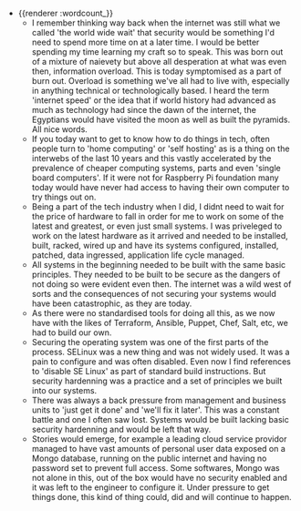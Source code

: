 - {{renderer :wordcount_}}
	- I remember thinking way back when the internet was still what we called 'the world wide wait' that security would be something I'd need to spend more time on at a later time. I would be better spending my time learning my craft so to speak. This was born out of a mixture of naievety but above all desperation at what was even then, information overload. This is today symptomised as a part of burn out. Overload is something we've all had to live with, especially in anything technical or technologically based. I heard the term 'internet speed' or the idea that if world history had advanced as much as technology had since the dawn of the internet, the Egyptians would have visited the moon as well as built the pyramids. All nice words.
	- If you today want to get to know how to do things in tech, often people turn to 'home computing' or 'self hosting' as is a thing on the interwebs of the last 10 years and this vastly accelerated by the prevalence of cheaper computing systems, parts and even 'single board computers'. If it were not for Raspberry Pi foundation many today would have never had access to having their own computer to try things out on.
	- Being a part of the tech industry when I did, I didnt need to wait for the price of hardware to fall in order for me to work on some of the latest and greatest, or even just small systems. I was priveleged to work on the latest hardware as it arrived and needed to be installed, built, racked, wired up and have its systems configured, installed, patched, data ingressed, application life cycle managed. 
	- All systems in the beginning needed to be built with the same basic principles. They needed to be built to be secure as the dangers of not doing so were evident even then. The internet was a wild west of sorts and the consequences of not securing your systems would have been catastrophic, as they are today. 
	- As there were no standardised tools for doing all this, as we now have with the likes of Terraform, Ansible, Puppet, Chef, Salt, etc, we had to build our own. 
	- Securing the operating system was one of the first parts of the process. SELinux was a new thing and was not widely used. It was a pain to configure and was often disabled. Even now I find references to 'disable SE Linux' as part of standard build instructions. But security hardenning was a practice and a set of principles we built into our systems. 
	- There was always a back pressure from management and business units to 'just get it done' and 'we'll fix it later'. This was a constant battle and one I often saw lost. Systems would be built lacking basic security hardenning and would be left that way.
	- Stories would emerge, for example a leading cloud service providor managed to have vast amounts of personal user data exposed on a Mongo database, running on the public internet and having no password set to prevent full access. Some softwares, Mongo was not alone in this, out of the box would have no security enabled and it was left to the engineer to configure it. Under pressure to get things done, this kind of thing could, did and will continue to happen.

